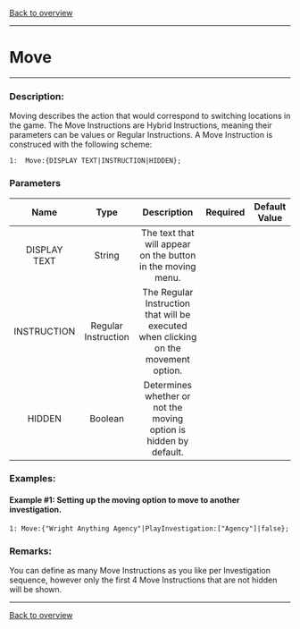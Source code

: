 [Back to overview](index.md)

---
# Move

---

 ### Description:
Moving describes the action that would correspond to switching locations in the game. The Move Instructions are Hybrid Instructions, meaning their parameters can be values or Regular Instructions. A Move Instruction is construced with the following scheme:

```
1:  Move:{DISPLAY TEXT|INSTRUCTION|HIDDEN};
```
### Parameters

|Name|Type|Description|Required|Default Value|
|:---:|:---:|:---:|:---:|:---:|
|DISPLAY TEXT|String|The text that will appear on the button in the moving menu.|
|INSTRUCTION|Regular Instruction|The Regular Instruction that will be executed when clicking on the movement option.|
|HIDDEN|Boolean|Determines whether or not the moving option is hidden by default.|

### Examples:
#### Example #1: Setting up the moving option to move to another investigation.
```
1: Move:{"Wright Anything Agency"|PlayInvestigation:["Agency"]|false};
```

### Remarks:
You can define as many Move Instructions as you like per Investigation sequence, however only the first 4 Move Instructions that are not hidden will be shown.

---
[Back to overview](index.md)

